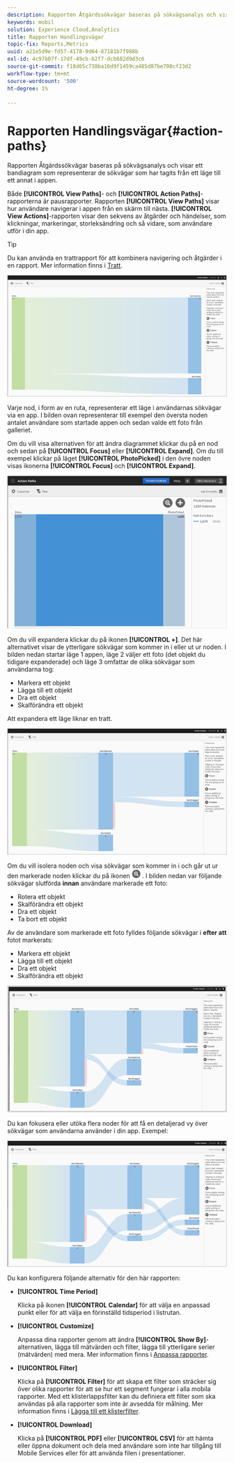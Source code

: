 ```yaml
---
description: Rapporten Åtgärdssökvägar baseras på sökvägsanalys och visar ett bandiagram som representerar de sökvägar som har tagits från ett läge till ett annat i appen.
keywords: mobil
solution: Experience Cloud,Analytics
title: Rapporten Handlingsvägar
topic-fix: Reports,Metrics
uuid: a21e5d9e-fd57-4178-9d64-87181b7f988b
exl-id: 4c97b07f-17df-49cb-b2f7-dcb682d9d3c6
source-git-commit: f18d65c738ba16d9f1459ca485d87be708cf23d2
workflow-type: tm+mt
source-wordcount: '500'
ht-degree: 1%

---
```


# Rapporten Handlingsvägar{#action-paths}

Rapporten Åtgärdssökvägar baseras på sökvägsanalys och visar ett bandiagram som representerar de sökvägar som har tagits från ett läge till ett annat i appen.

Både **[!UICONTROL View Paths]**- och **[!UICONTROL Action Paths]**-rapporterna är pausrapporter. Rapporten **[!UICONTROL View Paths]** visar hur användare navigerar i appen från en skärm till nästa. **[!UICONTROL View Actions]**-rapporten visar den sekvens av åtgärder och händelser, som klickningar, markeringar, storleksändring och så vidare, som användare utför i din app.

>[!TIP]
>
>Du kan använda en trattrapport för att kombinera navigering och åtgärder i en rapport. Mer information finns i [Tratt](/help/using/usage/reports-funnel.md).

![](assets/action_paths.png)

Varje nod, i form av en ruta, representerar ett läge i användarnas sökvägar via en app. I bilden ovan representerar till exempel den översta noden antalet användare som startade appen och sedan valde ett foto från galleriet.

Om du vill visa alternativen för att ändra diagrammet klickar du på en nod och sedan på **[!UICONTROL Focus]** eller **[!UICONTROL Expand]**. Om du till exempel klickar på läget **[!UICONTROL PhotoPicked]** i den övre noden visas ikonerna **[!UICONTROL Focus]** och **[!UICONTROL Expand]**.

![](assets/action_paths_icons.png)

Om du vill expandera klickar du på ikonen **[!UICONTROL +]**. Det här alternativet visar de ytterligare sökvägar som kommer in i eller ut ur noden. I bilden nedan startar läge 1 appen, läge 2 väljer ett foto (det objekt du tidigare expanderade) och läge 3 omfattar de olika sökvägar som användarna tog:

* Markera ett objekt
* Lägga till ett objekt
* Dra ett objekt
* Skalförändra ett objekt

Att expandera ett läge liknar en tratt.

![åtgärdsbana expandera](assets/action_paths_expand.png)

Om du vill isolera noden och visa sökvägar som kommer in i och går ut ur den markerade noden klickar du på ikonen ![focus](assets/icon_focus.png) . I bilden nedan var följande sökvägar slutförda **innan** användare markerade ett foto:

* Rotera ett objekt
* Skalförändra ett objekt
* Dra ett objekt
* Ta bort ett objekt

Av de användare som markerade ett foto fylldes följande sökvägar i **efter att** fotot markerats:

* Markera ett objekt
* Lägga till ett objekt
* Dra ett objekt
* Skalförändra ett objekt

![åtgärdssökvägfokus](assets/action_paths_focus.png)

Du kan fokusera eller utöka flera noder för att få en detaljerad vy över sökvägar som användarna använder i din app. Exempel:

![åtgärdsbana flera](assets/action_paths_mult.png)

Du kan konfigurera följande alternativ för den här rapporten:

* **[!UICONTROL Time Period]**

   Klicka på ikonen **[!UICONTROL Calendar]** för att välja en anpassad punkt eller för att välja en förinställd tidsperiod i listrutan.

* **[!UICONTROL Customize]**

   Anpassa dina rapporter genom att ändra **[!UICONTROL Show By]**-alternativen, lägga till mätvärden och filter, lägga till ytterligare serier (mätvärden) med mera. Mer information finns i [Anpassa rapporter](/help/using/usage/reports-customize/reports-customize.md).

* **[!UICONTROL Filter]**

   Klicka på **[!UICONTROL Filter]** för att skapa ett filter som sträcker sig över olika rapporter för att se hur ett segment fungerar i alla mobila rapporter. Med ett klisterlappsfilter kan du definiera ett filter som ska användas på alla rapporter som inte är avsedda för målning. Mer information finns i [Lägga till ett klisterfilter](/help/using/usage/reports-customize/t-sticky-filter.md).

* **[!UICONTROL Download]**

   Klicka på **[!UICONTROL PDF]** eller **[!UICONTROL CSV]** för att hämta eller öppna dokument och dela med användare som inte har tillgång till Mobile Services eller för att använda filen i presentationer.
